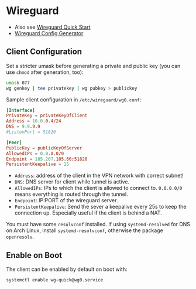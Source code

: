 # Wireguard

- Also see [Wireguard Quick
  Start](https://www.wireguard.com/quickstart/)
- [Wireguard Config Generator](https://www.wireguardconfig.com/)

## Client Configuration

Set a stricter umask before generating a private and public key (you can
use `chmod` after generation, too):

```sh
umask 077
wg genkey | tee privatekey | wg pubkey > publickey
```

Sample client configuration in `/etc/wireguard/wg0.conf`:

```conf
[Interface]
PrivateKey = privateKeyOfClient
Address = 10.0.0.4/24
DNS = 9.9.9.9
#ListenPort = 51820

[Peer]
PublicKey = publicKeyOfServer
AllowedIPs = 0.0.0.0/0
Endpoint = 185.207.105.60:51820
PersistentKeepalive = 25
```

- `Address`: address of the client in the VPN network with correct subnet!
- `DNS`: DNS server for client while tunnel is active.
- `AllowedIPs`: IPs to which the client is allowed to connect to. `0.0.0.0/0`
  means everything is routed through the tunnel.
- `Endpoint`: IP:PORT of the wireguard server.
- `PersistentKeepalive`: Send the sever a keepalive every 25s to keep the
  connection up. Especially useful if the client is behind a NAT.


You must have some `resolvconf` installed. If using `systemd-resolved`
for DNS on Arch Linux, install `systemd-resolvconf`, otherwise the
package `openresolv`.

## Enable on Boot

The client can be enabled by default on boot with:
```sh
systemctl enable wg-quick@wg0.service
```

